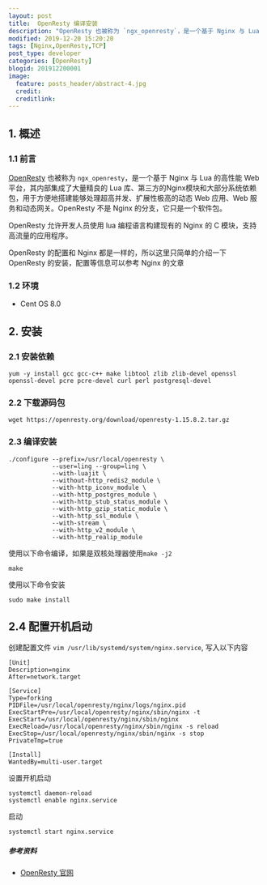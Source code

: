 ```yaml
---
layout: post
title:  OpenResty 编译安装
description: "OpenResty 也被称为 `ngx_openresty`，是一个基于 Nginx 与 Lua 的高性能 Web 平台，其内部集成了大量精良的 Lua 库、第三方的Nginx模块和大部分系统依赖包，用于方便地搭建能够处理超高并发、扩展性极高的动态 Web 应用、Web 服务和动态网关。OpenResty 不是 Nginx 的分支，它只是一个软件包。"
modified: 2019-12-20 15:20:20
tags: [Nginx,OpenResty,TCP]
post_type: developer
categories: [OpenResty]
blogid: 201912200001
image:
  feature: posts_header/abstract-4.jpg
  credit:
  creditlink:
---
```



## 1. 概述

### 1.1 前言

[OpenResty][1] 也被称为 `ngx_openresty`，是一个基于 Nginx 与 Lua 的高性能 Web 平台，其内部集成了大量精良的 Lua 库、第三方的Nginx模块和大部分系统依赖包，用于方便地搭建能够处理超高并发、扩展性极高的动态 Web 应用、Web 服务和动态网关。OpenResty 不是 Nginx 的分支，它只是一个软件包。

OpenResty 允许开发人员使用 lua 编程语言构建现有的 Nginx 的 C 模块，支持高流量的应用程序。

OpenResty 的配置和 Nginx 都是一样的，所以这里只简单的介绍一下 OpenResty 的安装，配置等信息可以参考 Nginx 的文章

### 1.2 环境

- Cent OS 8.0

## 2. 安装

### 2.1 安装依赖

```
yum -y install gcc gcc-c++ make libtool zlib zlib-devel openssl openssl-devel pcre pcre-devel curl perl postgresql-devel
```

### 2.2 下载源码包

```
wget https://openresty.org/download/openresty-1.15.8.2.tar.gz
```

### 2.3 编译安装

```
./configure --prefix=/usr/local/openresty \
            --user=ling --group=ling \
            --with-luajit \
            --without-http_redis2_module \
            --with-http_iconv_module \
            --with-http_postgres_module \
            --with-http_stub_status_module \
            --with-http_gzip_static_module \
            --with-http_ssl_module \
            --with-stream \
            --with-http_v2_module \
            --with-http_realip_module
```

使用以下命令编译，如果是双核处理器使用`make -j2`

```
make
```

使用以下命令安装

```
sudo make install
```

## 2.4 配置开机启动
 
创建配置文件 `vim /usr/lib/systemd/system/nginx.service`, 写入以下内容

```
[Unit]
Description=nginx
After=network.target

[Service]
Type=forking
PIDFile=/usr/local/openresty/nginx/logs/nginx.pid
ExecStartPre=/usr/local/openresty/nginx/sbin/nginx -t
ExecStart=/usr/local/openresty/nginx/sbin/nginx
ExecReload=/usr/local/openresty/nginx/sbin/nginx -s reload
ExecStop=/usr/local/openresty/nginx/sbin/nginx -s stop
PrivateTmp=true

[Install]
WantedBy=multi-user.target
```

设置开机启动

```
systemctl daemon-reload
systemctl enable nginx.service
```

启动

```
systemctl start nginx.service
```

##### 参考资料

- [OpenResty 官网][1]
 
[1]:https://openresty.org/cn/